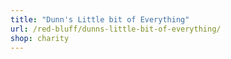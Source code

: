 ```yaml
---
title: "Dunn's Little bit of Everything"
url: /red-bluff/dunns-little-bit-of-everything/
shop: charity
---
```

